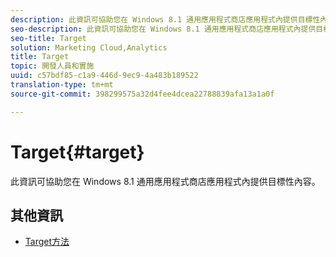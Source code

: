```yaml
---
description: 此資訊可協助您在 Windows 8.1 通用應用程式商店應用程式內提供目標性內容。
seo-description: 此資訊可協助您在 Windows 8.1 通用應用程式商店應用程式內提供目標性內容。
seo-title: Target
solution: Marketing Cloud,Analytics
title: Target
topic: 開發人員和實施
uuid: c57bdf85-c1a9-446d-9ec9-4a483b189522
translation-type: tm+mt
source-git-commit: 398299575a32d4fee4dcea22788839afa13a1a0f

---
```



# Target{#target}

此資訊可協助您在 Windows 8.1 通用應用程式商店應用程式內提供目標性內容。

## 其他資訊

+ [Target方法](/help/windows-appstore/target/target-methods.md)
